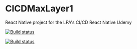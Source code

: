 # CICDMaxLayer1
React Native project for the LPA's CI/CD React Native Udemy

[![Build status](https://build.appcenter.ms/v0.1/apps/d64e15af-907e-4611-a772-a0c7ec1366d6/branches/dev/badge)](https://appcenter.ms)

[![Build status](https://build.appcenter.ms/v0.1/apps/c2da029d-f78b-459c-a873-7305c4e3a767/branches/dev/badge)](https://appcenter.ms)
